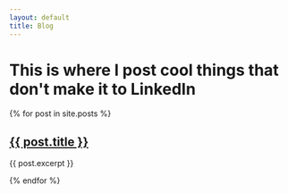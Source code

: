 ```yaml
---
layout: default
title: Blog
---
```


# This is where I post cool things that don't make it to LinkedIn

{% for post in site.posts %}
  <h2><a href="{{ post.url }}">{{ post.title }}</a></h2>
  <p>{{ post.excerpt }}</p>
{% endfor %}
